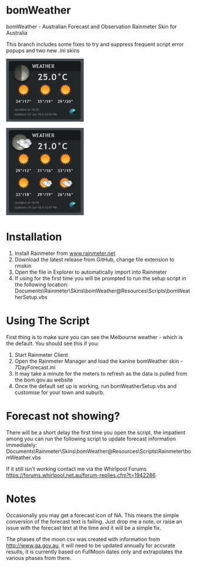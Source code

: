# bomWeather

bomWeather - Australian Forecast and Observation Rainmeter Skin for Australia

This branch includes some fixes to try and suppress frequent script error popups and two new .ini skins

![BOM-illustro-skin.jpg](BOM-illustro-skin.jpg)

![BOM-illustro-skin2.jpg](BOM-illustro-skin2.jpg)

Installation
============
1) Install Rainmeter from www.rainmeter.net
2) Download the latest release from GitHub, change file extension to rmskin
3) Open the file in Explorer to automatically import into Rainmeter
4) If using for the first time you will be prompted to run the setup script in the following location:
       Documents\Rainmeter\Skins\bomWeather\@Resources\Scripts\bomWeatherSetup.vbs

Using The Script
================
First thing is to make sure you can see the Melbourne weather - which is the default. You should see this if you:

1) Start Rainmeter Client
2) Open the Rainmeter Manager and load the kanine bomWeather skin - 7DayForecast.ini
3) It may take a minute for the meters to refresh as the data is pulled from the bom.gov.au website
4) Once the default set up is working, run bomWeatherSetup.vbs and customise for your town and suburb.

Forecast not showing?
=====================
There will be a short delay the first time you open the script, the impatient among you can run the following script to update forecast information immediately:
        Documents\Rainmeter\Skins\bomWeather\@Resources\Scripts\Rainmeter\bomWeather.vbs

If it still isn't working contact me via the Whirlpool Forums https://forums.whirlpool.net.au/forum-replies.cfm?t=1942286.

Notes
=====
Occasionally you may get a forecast icon of NA. This means the simple conversion of the forecast text is failing.
Just drop me a note, or raise an issue with the forecast text at the time and it will be a simple fix.

The phases of the moon csv was created with information from http://www.ga.gov.au, it will need to be updated annually for accurate results, it is currently based on FullMoon dates only and extrapolates the various phases from there.
